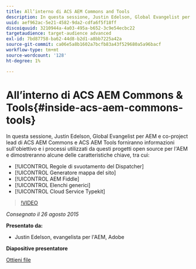 ```yaml
---
title: All’interno di ACS AEM Commons and Tools
description: In questa sessione, Justin Edelson, Global Evangelist per AEM e co-project lead di ACS AEM Commons e ACS AEM Tools forniranno informazioni sull'obiettivo e i processi utilizzati da questi progetti open source per l'AEM e dimostreranno alcune delle caratteristiche chiave.
uuid: aef962ac-5e21-4582-9da2-cdfa6f5f18ff
discoiquuid: 3210944a-4a03-495a-b652-3c9e54ecbc22
targetaudience: target-audience advanced
exl-id: 7bd87758-ba62-44d8-b2d1-a8bb7225a42a
source-git-commit: ca06e5a8b1602a7bcfb83a43f529680a5a96bacf
workflow-type: tm+mt
source-wordcount: '128'
ht-degree: 1%

---
```


# All’interno di ACS AEM Commons &amp; Tools{#inside-acs-aem-commons-tools}

In questa sessione, Justin Edelson, Global Evangelist per AEM e co-project lead di ACS AEM Commons e ACS AEM Tools forniranno informazioni sull&#39;obiettivo e i processi utilizzati da questi progetti open source per l&#39;AEM e dimostreranno alcune delle caratteristiche chiave, tra cui:

* [!UICONTROL Regole di svuotamento del Dispatcher]
* [!UICONTROL Generatore mappa del sito]
* [!UICONTROL AEM Fiddle]
* [!UICONTROL Elenchi generici]
* [!UICONTROL Cloud Service Typekit]

>[!VIDEO](https://video.tv.adobe.com/v/19374/?quality=9)

*Consegnato il 26 agosto 2015*

**Presentato da:**

* Justin Edelson, evangelista per l&#39;AEM, Adobe

**Diapositive presentatore**

[Ottieni file](assets/08262015-commons-and-tools.pptx)
<!--
[Get back to the Overview](https://helpx.adobe.com/experience-manager/kt/eseminars/gems/aem-index.html)
-->
